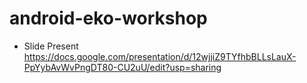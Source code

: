 # android-eko-workshop

- Slide Present
https://docs.google.com/presentation/d/12wjjiZ9TYfhbBLLsLauX-PpYybAvWvPngDT80-CU2uU/edit?usp=sharing
